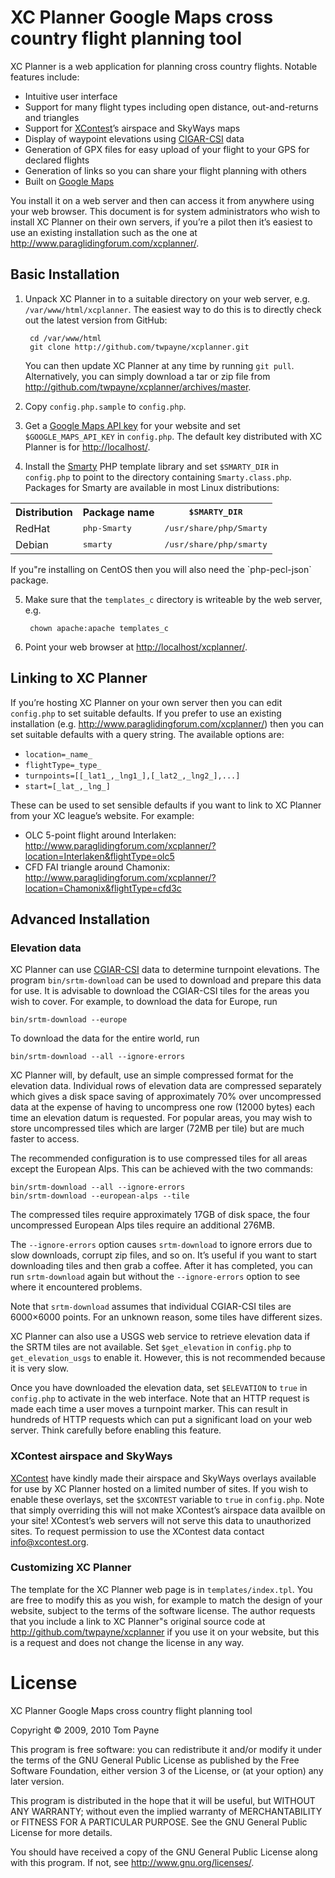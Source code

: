 XC Planner Google Maps cross country flight planning tool
=========================================================

XC Planner is a web application for planning cross country flights.  Notable features include:

* Intuitive user interface
* Support for many flight types including open distance, out-and-returns and triangles
* Support for [XContest](http://www.xcontest.org/)&rsquo;s airspace and SkyWays maps
* Display of waypoint elevations using [CIGAR-CSI](http://srtm.csi.cgiar.org/) data
* Generation of GPX files for easy upload of your flight to your GPS for declared flights
* Generation of links so you can share your flight planning with others
* Built on [Google Maps](http://maps.google.com)

You install it on a web server and then can access it from anywhere using your web browser.  This document is for system administrators who wish to install XC Planner on their own servers, if you&rsquo;re a pilot then it&rsquo;s easiest to use an existing installation such as the one at <http://www.paraglidingforum.com/xcplanner/>.


Basic Installation
------------------

1. Unpack XC Planner in to a suitable directory on your web server, e.g. `/var/www/html/xcplanner`.  The easiest way to do this is to directly check out the latest version from GitHub:

        cd /var/www/html
        git clone http://github.com/twpayne/xcplanner.git

    You can then update XC Planner at any time by running `git pull`.  Alternatively, you can simply download a tar or zip file from <http://github.com/twpayne/xcplanner/archives/master>.

2. Copy `config.php.sample` to `config.php`.

3. Get a [Google Maps API key](http://code.google.com/apis/maps/signup.html) for your website and set `$GOOGLE_MAPS_API_KEY` in `config.php`.  The default key distributed with XC Planner is for <http://localhost/>.

4. Install the [Smarty](http://www.smarty.net/) PHP template library and set `$SMARTY_DIR` in `config.php` to point to the directory containing `Smarty.class.php`.  Packages for Smarty are available in most Linux distributions:
  <table>
	<tr><th> Distribution </th><th>     Package name      </th><th><tt> $SMARTY_DIR           </tt></th></tr>
	<tr><td> RedHat       </td><td><tt> php-Smarty   </tt></td><td><tt> /usr/share/php/Smarty </tt></td></tr>
	<tr><td> Debian       </td><td><tt> smarty       </tt></td><td><tt> /usr/share/php/smarty </tt></td></tr>
  </table>
  If you&quot;re installing on CentOS then you will also need the `php-pecl-json` package.

5. Make sure that the `templates_c` directory is writeable by the web server, e.g.

		chown apache:apache templates_c

6. Point your web browser at <http://localhost/xcplanner/>.


Linking to XC Planner
---------------------

If you&rsquo;re hosting XC Planner on your own server then you can edit `config.php` to set suitable defaults.  If you prefer to use an existing installation (e.g. <http://www.paraglidingforum.com/xcplanner/>) then you can set suitable defaults with a query string.  The available options are:

* `location=_name_`
* `flightType=_type_`
* `turnpoints=[[_lat1_,_lng1_],[_lat2_,_lng2_],...]`
* `start=[_lat_,_lng_]`

These can be used to set sensible defaults if you want to link to XC Planner from your XC league&rsquo;s website.  For example:

* OLC 5-point flight around Interlaken: <http://www.paraglidingforum.com/xcplanner/?location=Interlaken&flightType=olc5>
* CFD FAI triangle around Chamonix: <http://www.paraglidingforum.com/xcplanner/?location=Chamonix&flightType=cfd3c>


Advanced Installation
---------------------

### Elevation data ###

XC Planner can use [CGIAR-CSI](http://srtm.csi.cgiar.org/) data to determine turnpoint elevations.  The program `bin/srtm-download` can be used to download and prepare this data for use.  It is advisable to download the CGIAR-CSI tiles for the areas you wish to cover. For example, to download the data for Europe, run

	bin/srtm-download --europe

To download the data for the entire world, run

	bin/srtm-download --all --ignore-errors

XC Planner will, by default, use an simple compressed format for the elevation data.  Individual rows of elevation data are compressed separately which gives a disk space saving of approximately 70% over uncompressed data at the expense of having to uncompress one row (12000 bytes) each time an elevation datum is requested.  For popular areas, you may wish to store uncompressed tiles which are larger (72MB per tile) but are much faster to access.

The recommended configuration is to use compressed tiles for all areas except the European Alps.  This can be achieved with the two commands:

	bin/srtm-download --all --ignore-errors
	bin/srtm-download --european-alps --tile

The compressed tiles require approximately 17GB of disk space, the four uncompressed European Alps tiles require an additional 276MB.

The `--ignore-errors` option causes `srtm-download` to ignore errors due to slow downloads, corrupt zip files, and so on.  It&rsquo;s useful if you want to start downloading tiles and then grab a coffee.  After it has completed, you can run `srtm-download` again but without the `--ignore-errors` option to see where it encountered problems.

Note that `srtm-download` assumes that individual CGIAR-CSI tiles are 6000&times;6000 points.  For an unknown reason, some tiles have different sizes.

XC Planner can also use a USGS web service to retrieve elevation data if the SRTM tiles are not available.  Set `$get_elevation` in `config.php` to `get_elevation_usgs` to enable it.  However, this is not recommended because it is very slow.

Once you have downloaded the elevation data, set `$ELEVATION` to `true` in `config.php` to activate in the web interface.  Note that an HTTP request is made each time a user moves a turnpoint marker.  This can result in hundreds of HTTP requests which can put a significant load on your web server.  Think carefully before enabling this feature.

### XContest airspace and SkyWays ###

[XContest](http://www.xcontest.org/) have kindly made their airspace and SkyWays overlays available for use by XC Planner hosted on a limited number of sites.  If you wish to enable these overlays, set the `$XCONTEST` variable to `true` in `config.php`.  Note that simply overriding this will not make XContest&rsquo;s airspace data availble on your site!  XContest&rsquo;s web servers will not serve this data to unauthorized sites. To request permission to use the XContest data contact [info@xcontest.org](mailto:info@xcontest.org).


### Customizing XC Planner ###

The template for the XC Planner web page is in `templates/index.tpl`.  You are free to modify this as you wish, for example to match the design of your website, subject to the terms of the software license. The author requests that you include a link to XC Planner&quot;s original source code at <http://github.com/twpayne/xcplanner> if you use it on your website, but this is a request and does not change the license in any way.


License
=======

XC Planner Google Maps cross country flight planning tool

Copyright &copy; 2009, 2010 Tom Payne

This program is free software: you can redistribute it and/or modify it under the terms of the GNU General Public License as published by the Free Software Foundation, either version 3 of the License, or (at your option) any later version.

This program is distributed in the hope that it will be useful, but WITHOUT ANY WARRANTY; without even the implied warranty of MERCHANTABILITY or FITNESS FOR A PARTICULAR PURPOSE.  See the GNU General Public License for more details.

You should have received a copy of the GNU General Public License along with this program.  If not, see <http://www.gnu.org/licenses/>.
